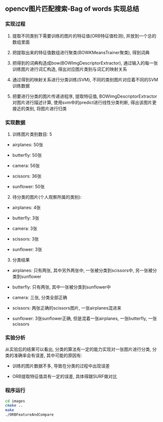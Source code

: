 ## opencv图片匹配搜索-Bag of words 实现总结

### 实现过程

1. 提取不同类别下需要训练的图片的特征值(ORB特征值检测), 并放到一个总的数组里面

2. 把提取出来的特征值数组进行聚类(BOWKMeansTrainer聚类), 得到词典

3. 把得到的词典构造成bow(BOWImgDescriptorExtractor), 通过输入的每一张训练图片进行词汇构造, 得出对应图片类别与词汇的映射关系

4. 通过得到的映射关系进行分类训练(SVM), 不同的类别图片对应着不同的SVM训练数据

5. 把要进行分类的图片传递进程序, 提取特征值, BOWImgDescriptorExtractor对图片进行描述计算, 使用svm中的predict进行线性分类判断, 得出该图片更接近的类别, 将图片进行归类


### 实现数据

1. 训练图片类别数目: 5

  - airplanes: 50张

  - butterfly: 50张

  - camera: 56张

  - scissors: 36张

  - sunflower: 50张

2. 待分类的图片(个人观察所属的类别): 

  - airplanes: 4张

  - butterfly: 3张

  - camera: 3张

  - scissors: 3张

  - sunflower: 3张

3. 分类结果

  - airplanes: 只有两张, 其中另外两张中, 一张被分类到scissors中, 另一张被分类到sunflower

  - butterfly: 只有两张, 其中一张被分类到sunflower中

  - camera: 三张, 分类全部正确

  - scissors: 两张正确的scissors图片, 一张airplanes混进来

  - sunflower: 3张sunflower正确, 但是混着一张airplanes, 一张butterfly, 一张scissors

### 实验分析

从实验后的结果可以看出, 分类的算法有一定的能力实现对一张图片进行分类, 分类的准确率会有误差, 其中可能的原因有:

- 训练的图片数据不多, 导致在分类的过程中出现误差

- ORB提取特征值具有一定的误差, 具体得跟SURF做对比

### 程序运行

```bash
cd images
cmake ..
make
./ORBFeatureAndCompare
```


